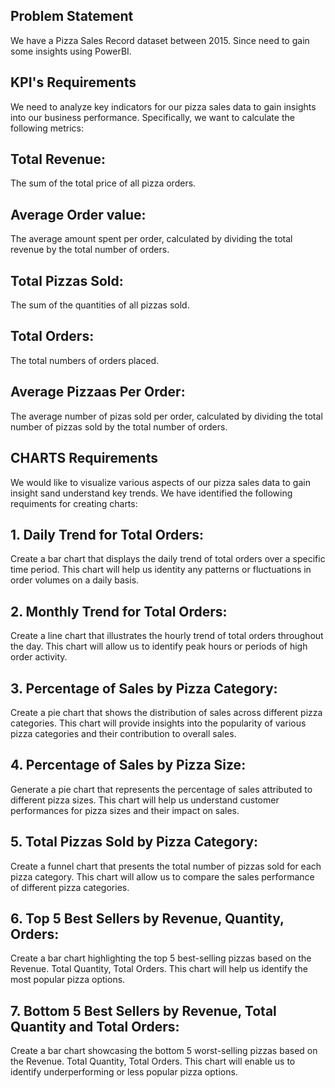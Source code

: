 ## Problem Statement
We have a Pizza Sales Record dataset between 2015. Since need to gain some insights using PowerBI.

## KPI's Requirements
 We need to analyze key indicators for our pizza sales data to gain insights into our business performance. Specifically, we want to calculate the following metrics:

## Total Revenue: 
The sum of the total price of all pizza orders.

## Average Order value: 
The average amount spent per order, calculated by dividing the total revenue by the total number of orders.

## Total Pizzas Sold: 
The sum of the quantities of all pizzas sold.

## Total Orders:
The total numbers of orders placed.

## Average Pizzaas Per Order: 
The average number of pizas sold per order, calculated by dividing the total number of pizzas sold by the total number of orders.

## CHARTS Requirements

We would like to visualize various aspects of our pizza sales data to gain insight sand understand key trends. We have identified the following requiments for creating charts:

## 1. Daily Trend for Total Orders: 
Create a bar chart that displays the daily trend of total orders over a specific time period. This chart will help us identity any patterns or fluctuations in order volumes on a daily basis.

## 2. Monthly Trend for Total Orders: 
Create a line chart that illustrates the hourly trend of total orders throughout the day. This chart will allow us to identify peak hours or periods of high order activity.

## 3. Percentage of Sales by Pizza Category:  
Create a pie chart that shows the distribution of sales across different pizza categories. This chart will provide insights into the popularity of various pizza categories and their contribution to overall sales.

## 4. Percentage of Sales by Pizza Size:  
Generate a pie chart that represents the percentage of sales attributed to different pizza sizes. This chart will help us understand customer performances for pizza sizes and their impact on sales.

## 5. Total Pizzas Sold by Pizza Category: 
Create a funnel chart that presents the total number of pizzas sold for each pizza category. This chart will allow us to compare the sales performance of different pizza categories.

## 6. Top 5 Best Sellers by Revenue, Quantity, Orders:  
Create a bar chart highlighting the top 5 best-selling pizzas based on the Revenue. Total Quantity, Total Orders.  This chart will help us identify the most popular pizza options.

## 7. Bottom 5 Best Sellers by Revenue, Total Quantity and Total Orders:  
Create a bar chart showcasing the bottom 5 worst-selling pizzas based on the Revenue.  Total Quantity, Total Orders. This chart will enable us to identify underperforming or less popular pizza options. 
